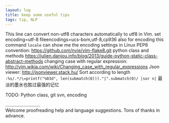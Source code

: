 ```yaml
---
layout: log
title: keep some useful tips
tags: tip, NLP
---
```


This line can convert non-utf8 characters automatically to utf8 in Vim. 
set encoding=utf-8 fileencodings=ucs-bom,utf-8,cp936
also for encoding
this command `locale` can show me the encoding settings in Linux 
PEP8 convention: https://github.com/nvie/vim-flake8.git
python class and methods
https://julien.danjou.info/blog/2013/guide-python-static-class-abstract-methods
changing case with regular expression: http://vim.wikia.com/wiki/Changing_case_with_regular_expressions
Json viewer: http://jsonviewer.stack.hu/
Sort according to length `:%s/.*/\=printf("%03d", len(submatch(0)))."|".submatch(0)/ |sor n|`
最淡的墨水也胜过最强的记忆

TODO: Python class, git svn, encoding


...........................     
Welcome proofreading help and language suggestions. Tons of thanks in advance.

